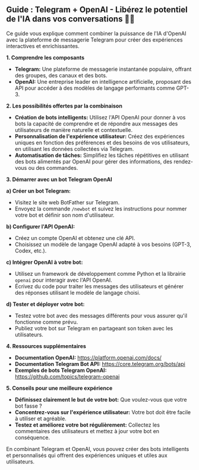 ##  Guide :  Telegram + OpenAI -  Libérez le potentiel de l'IA dans vos conversations 🤖💬

Ce guide vous explique comment combiner la puissance de l'IA d'OpenAI avec la plateforme de messagerie Telegram pour créer des expériences interactives et enrichissantes.

**1.  Comprendre les composants**

* **Telegram:**  Une plateforme de messagerie instantanée populaire, offrant des groupes, des canaux et des bots.
* **OpenAI:** Une entreprise leader en intelligence artificielle, proposant des API pour accéder à des modèles de langage performants comme GPT-3.

**2.  Les possibilités offertes par la combinaison**

* **Création de bots intelligents:**  Utilisez l'API OpenAI pour donner à vos bots la capacité de comprendre et de répondre aux messages des utilisateurs de manière naturelle et contextuelle.
* **Personnalisation de l'expérience utilisateur:**  Créez des expériences uniques en fonction des préférences et des besoins de vos utilisateurs, en utilisant les données collectées via Telegram.
* **Automatisation de tâches:**  Simplifiez les tâches répétitives en utilisant des bots alimentés par OpenAI pour gérer des informations, des rendez-vous ou des commandes.

**3.  Démarrer avec un bot Telegram OpenAI**

**a)  Créer un bot Telegram:**

*  Visitez le site web BotFather sur Telegram.
*  Envoyez la commande `/newbot` et suivez les instructions pour nommer votre bot et définir son nom d'utilisateur.

**b)  Configurer l'API OpenAI:**

*  Créez un compte OpenAI et obtenez une clé API.
*  Choisissez un modèle de langage OpenAI adapté à vos besoins (GPT-3, Codex, etc.).

**c)  Intégrer OpenAI à votre bot:**

*  Utilisez un framework de développement comme Python et la librairie `openai` pour interagir avec l'API OpenAI.
*  Écrivez du code pour traiter les messages des utilisateurs et générer des réponses utilisant le modèle de langage choisi.

**d)  Tester et déployer votre bot:**

*  Testez votre bot avec des messages différents pour vous assurer qu'il fonctionne comme prévu.
*  Publiez votre bot sur Telegram en partageant son token avec les utilisateurs.

**4.  Ressources supplémentaires**

*  **Documentation OpenAI:** https://platform.openai.com/docs/
*  **Documentation Telegram Bot API:** https://core.telegram.org/bots/api
*  **Exemples de bots Telegram OpenAI:** https://github.com/topics/telegram-openai

**5.  Conseils pour une meilleure expérience**

*  **Définissez clairement le but de votre bot:**  Que voulez-vous que votre bot fasse ?
*  **Concentrez-vous sur l'expérience utilisateur:**  Votre bot doit être facile à utiliser et agréable.
*  **Testez et améliorez votre bot régulièrement:**  Collectez les commentaires des utilisateurs et mettez à jour votre bot en conséquence.

En combinant Telegram et OpenAI, vous pouvez créer des bots intelligents et personnalisés qui offrent des expériences uniques et utiles aux utilisateurs.



